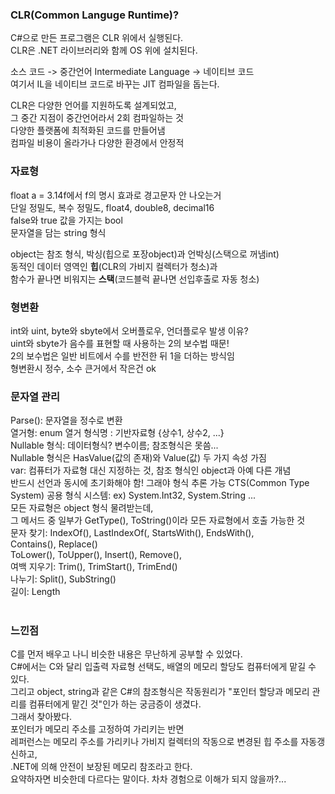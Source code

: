 ### CLR(Common Languge Runtime)?  
C#으로 만든 프로그램은 CLR 위에서 실행된다.  
CLR은 .NET 라이브러리와 함께 OS 위에 설치된다.  

소스 코드 -> 중간언어 Intermediate Language -> 네이티브 코드  
여기서 IL을 네이티브 코드로 바꾸는 JIT 컴파일을 돕는다.      

CLR은 다양한 언어를 지원하도록 설계되었고,  
그 중간 지점이 중간언어라서 2회 컴파일하는 것      
다양한 플랫폼에 최적화된 코드를 만들어냄    
컴파일 비용이 올라가나 다양한 환경에서 안정적  

### 자료형
float a = 3.14f에서 f의 명시 효과로 경고문자 안 나오는거  
단일 정밀도, 복수 정밀도, float4, double8, decimal16    
false와 true 값을 가지는 bool  
문자열을 담는 string 형식    
  
object는 참조 형식, 박싱(힙으로 포장object)과 언박싱(스택으로 꺼냄int)    
동적인 데이터 영역인 **힙**(CLR의 가비지 컬렉터가 청소)과     
함수가 끝나면 비워지는 **스택**(코드블럭 끝나면 선입후출로 자동 청소)  

### 형변환
int와 uint, byte와 sbyte에서 오버플로우, 언더플로우 발생 이유?    
uint와 sbyte가 음수를 표현할 때 사용하는 2의 보수법 때문!      
2의 보수법은 일반 비트에서 수를 반전한 뒤 1을 더하는 방식임      
형변환시 정수, 소수 큰거에서 작은건 ok    

### 문자열 관리
Parse(): 문자열을 정수로 변환  
열거형: enum 열거 형식명 : 기반자료형 {상수1, 상수2, ...}    
Nullable 형식:  데이터형식? 변수이름; 참조형식은 못씀...    
Nullable 형식은 HasValue(값의 존재)와 Value(값) 두 가지 속성 가짐        
var: 컴퓨터가 자료형 대신 지정하는 것, 참조 형식인 object과 아예 다른 개념    
반드시 선언과 동시에 초기화해야 함! 그래야 형식 추론 가능
CTS(Common Type System) 공용 형식 시스템: ex) System.Int32, System.String ...  
모든 자료형은 object 형식 물려받는데,   
그 메서드 중 일부가 GetType(), ToString()이라 모든 자료형에서 호출 가능한 것  
문자 찾기: IndexOf(), LastIndexOf(, StartsWith(), EndsWith(),  
Contains(), Replace()  
ToLower(), ToUpper(), Insert(), Remove(),  
여백 지우기: Trim(), TrimStart(), TrimEnd()  
나누기: Split(), SubString()  
길이: Length   
<br/>
 
### 느낀점
C를 먼저 배우고 나니 비슷한 내용은 무난하게 공부할 수 있었다.  
C#에서는 C와 달리 입출력 자료형 선택도, 배열의 메모리 할당도 컴퓨터에게 맡길 수 있다.  
그리고 object, string과 같은 C#의 참조형식은 작동원리가 "포인터 할당과 메모리 관리를 컴퓨터에게 맡긴 것"인가 하는 궁금증이 생겼다.  
그래서 찾아봤다.  
포인터가 메모리 주소를 고정하여 가리키는 반면  
레퍼런스는 메모리 주소를 가리키나 가비지 컬렉터의 작동으로 변경된 힙 주소를 자동갱신하고,  
.NET에 의해 안전이 보장된 메모리 참조라고 한다.  
요약하자면 비슷한데 다르다는 말이다. 차차 경험으로 이해가 되지 않을까?...   






